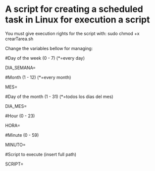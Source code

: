 # A script for creating a scheduled task in Linux for execution a script

You must give execution rights for the script with: sudo chmod +x crearTarea.sh

Change the variables bellow for managing:


#Day of the week (0 - 7) (*=every day)

DIA_SEMANA=


#Month (1 - 12) (*=every month)

MES=


#Day of the month (1 - 31) (*=todos los dias del mes)

DIA_MES=


#Hour (0 - 23)

HORA=


#Minute (0 - 59)

MINUTO=


#Script to execute (insert full path)

SCRIPT=